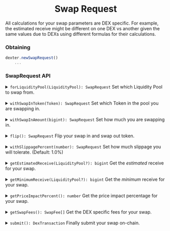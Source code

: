 <p align="center">
  <h1 align="center">Swap Request</h1>
</p>

All calculations for your swap parameters are DEX specific. For example, the estimated receive might be different on one DEX
vs another given the same values due to DEXs using different formulas for their calculations.

### Obtaining
```js
dexter.newSwapRequest()
    ...
```

### SwapRequest API

<details>
<summary><code>forLiquidityPool(LiquidityPool): SwapRequest</code> Set which Liquidity Pool to swap from.</summary>

##### Using

```js
dexter.newSwapRequest()
    .forLiquidityPool(new LiquidityPool(...))
    ...
```
</details>

<br>

<details>
<summary><code>withSwapInToken(Token): SwapRequest</code> Set which Token in the pool you are swapping in.</summary>

##### Using

```js
dexter.newSwapRequest()
    .withSwapInToken('lovelace')
    ...
```
</details>

<br>

<details>
<summary><code>withSwapInAmount(bigint): SwapRequest</code> Set how much you are swapping in.</summary>

##### Using

```js
dexter.newSwapRequest()
    .withSwapInAmount(10_000000n)
    ...
```
</details>

<br>

<details>
<summary><code>flip(): SwapRequest</code> Flip your swap in and swap out token.</summary>
<br>
Flipping will only affect the swap in & swap out token if the swap in token was set beforehand.

##### Using

```js
dexter.newSwapRequest()
    .flip()
    ...
```
</details>

<br>

<details>
<summary><code>withSlippagePercent(number): SwapRequest</code> Set how much slippage you will tolerate. (Default: 1.0%)</summary>

##### Using

```js
dexter.newSwapRequest()
    .withSlippagePercent(0.5)
    ...
```
</details>

<br>

<details>
<summary><code>getEstimatedReceive(LiquidityPool?): bigint</code> Get the <i>estimated</i> receive for your swap.</summary>
<br>
Supplying a liquidity pool will run against the provided pool. This is useful when getting the estimated receive for pools with the 
same tokens, but on different DEXs.

##### Using

```js
dexter.newSwapRequest()
    .getEstimatedReceive()
```
</details>

<br>

<details>
<summary><code>getMinimumReceive(LiquidityPool?): bigint</code> Get the <i>minimum</i> receive for your swap.</summary>
<br>
Supplying a liquidity pool will run against the provided pool. This is useful when getting the minimum receive for pools with the 
same tokens, but on different DEXs.

##### Using

```js
dexter.newSwapRequest()
    .getMinimumReceive()
```
</details>

<br>

<details>
<summary><code>getPriceImpactPercent(): number</code> Get the price impact percentage for your swap.</summary>
<br>
Supplying a liquidity pool will run against the provided pool. This is useful when getting the minimum receive for pools with the 
same tokens, but on different DEXs.

##### Using

```js
dexter.newSwapRequest()
    .getPriceImpactPercent()
```
</details>

<br>

<details>
<summary><code>getSwapFees(): SwapFee[]</code> Get the DEX specific fees for your swap.</summary>

##### Using

```js
dexter.newSwapRequest()
    .getSwapFees()
```
</details>

<br>

<details>
<summary><code>submit(): DexTransaction</code> Finally submit your swap on-chain.</summary>

##### Using

```js
dexter.newSwapRequest()
    ...
    .submit()
```
</details>

